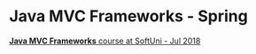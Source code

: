 # Java MVC Frameworks - Spring

[**Java MVC Frameworks** course at SoftUni - Jul 2018](https://softuni.bg/trainings/2030/java-mvc-frameworks-spring-july-2018)
